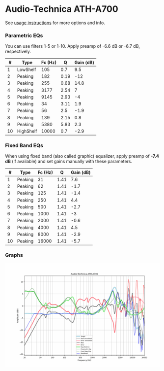 # Audio-Technica ATH-A700
See [usage instructions](https://github.com/jaakkopasanen/AutoEq#usage) for more options and info.

### Parametric EQs
You can use filters 1-5 or 1-10. Apply preamp of -6.6 dB or -6.7 dB, respectively.

|   # | Type      |   Fc (Hz) |    Q |   Gain (dB) |
|-----|-----------|-----------|------|-------------|
|   1 | LowShelf  |       105 | 0.7  |         9.5 |
|   2 | Peaking   |       182 | 0.19 |       -12   |
|   3 | Peaking   |       255 | 0.68 |        14.8 |
|   4 | Peaking   |      3177 | 2.54 |         7   |
|   5 | Peaking   |      9145 | 2.93 |        -4   |
|   6 | Peaking   |        34 | 3.11 |         1.9 |
|   7 | Peaking   |        56 | 2.5  |        -1.9 |
|   8 | Peaking   |       139 | 2.15 |         0.8 |
|   9 | Peaking   |      5380 | 5.83 |         2.3 |
|  10 | HighShelf |     10000 | 0.7  |        -2.9 |

### Fixed Band EQs
When using fixed band (also called graphic) equalizer, apply preamp of **-7.4 dB** (if available) and set gains manually with these parameters.

|   # | Type    |   Fc (Hz) |    Q |   Gain (dB) |
|-----|---------|-----------|------|-------------|
|   1 | Peaking |        31 | 1.41 |         7.6 |
|   2 | Peaking |        62 | 1.41 |        -1.7 |
|   3 | Peaking |       125 | 1.41 |        -1.4 |
|   4 | Peaking |       250 | 1.41 |         4.4 |
|   5 | Peaking |       500 | 1.41 |        -2.7 |
|   6 | Peaking |      1000 | 1.41 |        -3   |
|   7 | Peaking |      2000 | 1.41 |        -0.6 |
|   8 | Peaking |      4000 | 1.41 |         4.5 |
|   9 | Peaking |      8000 | 1.41 |        -2.9 |
|  10 | Peaking |     16000 | 1.41 |        -5.7 |

### Graphs
![](./Audio-Technica%20ATH-A700.png)
